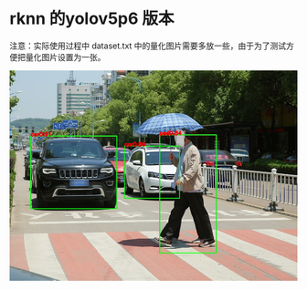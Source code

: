 # rknn 的yolov5p6 版本

注意：实际使用过程中 dataset.txt 中的量化图片需要多放一些，由于为了测试方便把量化图片设置为一张。

![image](https://github.com/cqu20160901/yolov5p6_caffe_onnx_tensorRT/blob/master/rknn_yolov5p6/result_rknn.jpg)
